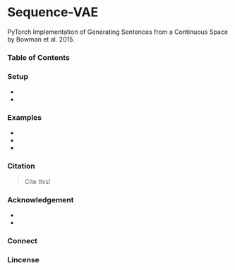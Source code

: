 # Sequence-VAE
PyTorch Implementation of Generating Sentences from a Continuous Space by Bowman et al. 2015.

### Table of Contents

### Setup

- 
-  

### Examples

-  
-  
- 

### Citation

> Cite this!

### Acknowledgement

- 
- 

### Connect

### Lincense
